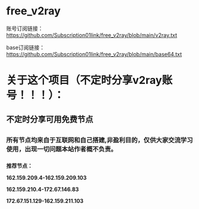 # free_v2ray
账号订阅链接：https://github.com/Subscription01link/free_v2ray/blob/main/v2ray.txt<p>
base订阅链接：https://github.com/Subscription01link/free_v2ray/blob/main/base64.txt
# 关于这个项目（不定时分享v2ray账号！！！）：
<h2>不定时分享可用免费节点<h2>
<h3>所有节点均来自于互联网和自己搭建,非盈利目的，仅供大家交流学习使用，出现一切问题本站作者概不负责。<h3>

<h4>
推荐节点：



162.159.209.4-162.159.209.103


162.159.210.4-172.67.146.83


172.67.151.129-162.159.211.103
  
<h4>

